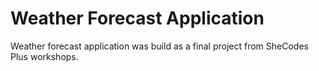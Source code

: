 # Weather Forecast Application

Weather forecast application was build as a final project from SheCodes Plus workshops.
